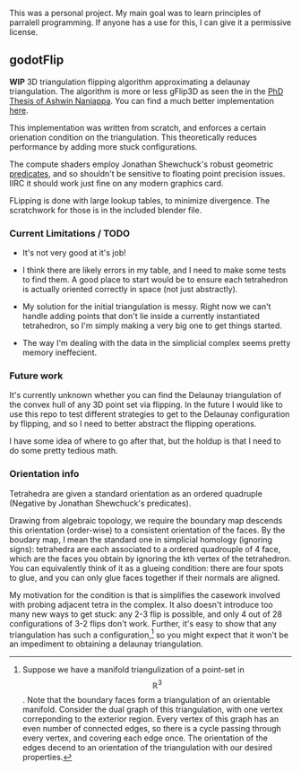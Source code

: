 This was a personal project. My main goal was to learn principles of parralell programming. If anyone has a use for this, I can give it a permissive license.

## godotFlip

**WIP** 3D triangulation flipping algorithm approximating a delaunay triangulation. The algorithm is more or less gFlip3D as seen the in the [PhD Thesis of Ashwin Nanjappa](https://www.comp.nus.edu.sg/~tants/gdel3d_files/AshwinNanjappaThesis.pdf).
You can find a much better implementation [here](https://github.com/ashwin/gDel3D/tree/master).

This implementation was written from scratch, and enforces a certain orienation condition on the triangulation. This theoretically reduces performance by adding more stuck configurations.

The compute shaders employ Jonathan Shewchuck's robust geometric [predicates](https://www.cs.cmu.edu/~quake/robust.html), and so shouldn't be sensitive to floating point precision issues. IIRC it should work just fine on any modern graphics card.

FLipping is done with large lookup tables, to minimize divergence. The scratchwork for those is in the included blender file.

### Current Limitations / TODO

- It's not very good at it's job!

- I think there are likely errors in my table, and I need to make some tests to find them. A good place to start would be to ensure each tetrahedron is actually oriented correctly in space (not just abstractly).

- My solution for the initial triangulation is messy. Right now we can't handle adding points that don't lie inside a currently instantiated tetrahedron, so I'm simply making a very big one to get things started.

- The way I'm dealing with the data in the simplicial complex seems pretty memory ineffecient.

### Future work

It's currently unknown whether you can find the Delaunay triangulation of the convex hull of any 3D point set via flipping. In the future I would like to use this repo to test different strategies to get to the Delaunay configuration by flipping,
and so I need to better abstract the flipping operations.

I have some idea of where to go after that, but the holdup is that I need to do some pretty tedious math.

### Orientation info
Tetrahedra are given a standard orientation as an ordered quadruple (Negative by Jonathan Shewchuck's predicates).

Drawing from algebraic topology, we require the boundary map descends this orientation (order-wise) to a consistent orientation of the faces. By the boudary map, I mean the standard one in simplicial homology (ignoring signs):
tetrahedra are each associated to a ordered quadrouple of 4 face, which are the faces you obtain by ignoring the kth vertex of the tetrahedron. You can equivalently think of it as a glueing condition: there are four spots to glue,
and you can only glue faces together if their normals are aligned.

My motivation for the condition is that is simplifies the casework involved with probing adjacent tetra in the complex. It also doesn't introduce too many new ways to get stuck: any 2-3 flip is possible,
and only 4 out of 28 configurations of 3-2 flips don't work. Further, it's easy to show that any triangulation has such a configuration,[^1] so you might expect that it won't be an impediment to obtaining a delaunay triangulation.

[^1]: Suppose we have a manifold triangulization of a point-set in $$\mathbb{R}^3$$. Note that the boundary faces form a triangulation of an orientable manifold. Consider the dual graph of this triangulation, with one vertex correponding to
the exterior region. Every vertex of this graph has an even number of connected edges, so there is a cycle passing through every vertex, and covering each edge once. The orientation of the edges decend to an orientation of the triangulation
with our desired properties.
